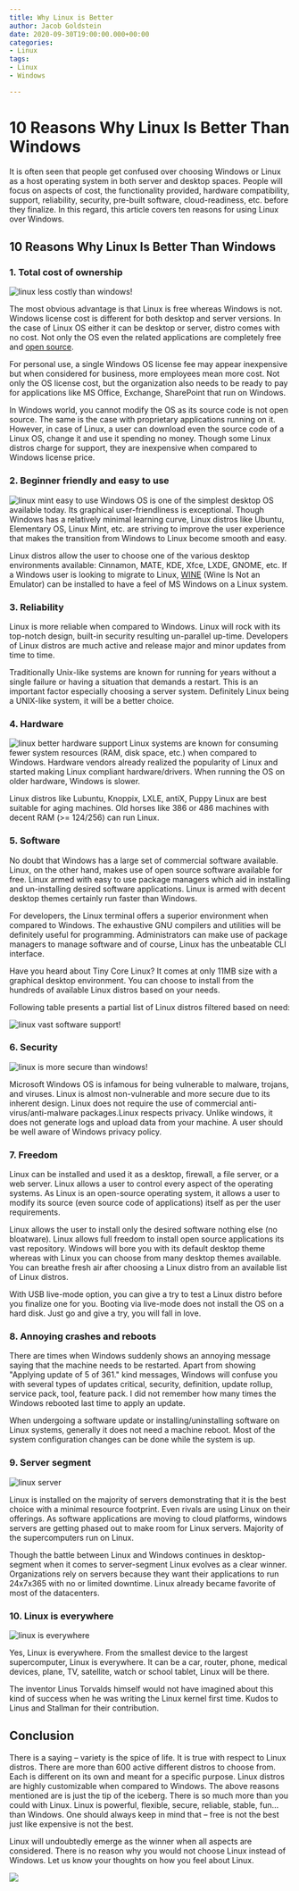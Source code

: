 ```yaml
---
title: Why Linux is Better
author: Jacob Goldstein
date: 2020-09-30T19:00:00.000+00:00
categories:
- Linux
tags:
- Linux
- Windows

---
```

# 10 Reasons Why Linux Is Better Than Windows

It is often seen that people get confused over choosing Windows or Linux as a host operating system in both server and desktop spaces. People will focus on aspects of cost, the functionality provided, hardware compatibility, support, reliability, security, pre-built software, cloud-readiness, etc. before they finalize. In this regard, this article covers ten reasons for using Linux over Windows.  

## 10 Reasons Why Linux Is Better Than Windows

### 1\. Total cost of ownership

![linux less costly than windows][1]!

The most obvious advantage is that Linux is free whereas Windows is not.  Windows license cost is different for both desktop and server versions.  In the case of Linux OS either it can be desktop or server, distro comes with no cost.  Not only the OS even the related applications are completely free and [open source][2].

For personal use, a single Windows OS license fee may appear inexpensive but when considered for business, more employees mean more cost.  Not only the OS license cost, but the organization also needs to be ready to pay for applications like MS Office, Exchange, SharePoint that run on Windows.

In Windows world, you cannot modify the OS as its source code is not open source. The same is the case with proprietary applications running on it. However, in case of Linux, a user can download even the source code of a Linux OS, change it and use it spending no money.  Though some Linux distros charge for support, they are inexpensive when compared to Windows license price.  

### 2\. Beginner friendly and easy to use

![linux mint easy to use][3]
Windows OS is one of the simplest desktop OS available today.  Its graphical user-friendliness is exceptional. Though Windows has a relatively minimal learning curve, Linux distros like Ubuntu, Elementary OS, Linux Mint, etc. are striving to improve the user experience that makes the transition from Windows to Linux become smooth and easy.

Linux distros allow the user to choose one of the various desktop environments available: Cinnamon, MATE, KDE, Xfce, LXDE, GNOME, etc. If a Windows user is looking to migrate to Linux, [WINE][4] (Wine Is Not an Emulator) can be installed to have a feel of MS Windows on a Linux system.  

### 3\. Reliability

Linux is more reliable when compared to Windows. Linux will rock with its top-notch design, built-in security resulting un-parallel up-time.  Developers of Linux distros are much active and release major and minor updates from time to time.  

Traditionally Unix-like systems are known for running for years without a single failure or having a situation that demands a restart. This is an important factor especially choosing a server system.  Definitely Linux being a UNIX-like system, it will be a better choice.  

### 4\. Hardware

![linux better hardware support][5]
Linux systems are known for consuming fewer system resources (RAM, disk space, etc.) when compared to Windows.  Hardware vendors already realized the popularity of Linux and started making Linux compliant hardware/drivers. When running the OS on older hardware, Windows is slower.

Linux distros like Lubuntu, Knoppix, LXLE, antiX, Puppy Linux are best suitable for aging machines.  Old horses like 386 or 486 machines with decent RAM (>= 124/256) can run Linux.  

### 5\. Software

No doubt that Windows has a large set of commercial software available.  Linux, on the other hand, makes use of open source software available for free.  Linux armed with easy to use package managers which aid in installing and un-installing desired software applications. Linux is armed with decent desktop themes certainly run faster than Windows.

For developers, the Linux terminal offers a superior environment when compared to Windows.  The exhaustive GNU compilers and utilities will be definitely useful for programming. Administrators can make use of package managers to manage software and of course, Linux has the unbeatable CLI interface.

Have you heard about Tiny Core Linux? It comes at only 11MB size with a graphical desktop environment.  You can choose to install from the hundreds of available Linux distros based on your needs.  

Following table presents a partial list of Linux distros filtered based on need:

![linux vast software support][6]!
### 6\. Security

![linux is more secure than windows][7]!

Microsoft Windows OS is infamous for being vulnerable to malware, trojans, and viruses.  Linux is almost non-vulnerable and more secure due to its inherent design. Linux does not require the use of commercial anti-virus/anti-malware packages.Linux respects privacy. Unlike windows, it does not generate logs and upload data from your machine. A user should be well aware of Windows privacy policy.

### 7\. Freedom

Linux can be installed and used it as a desktop, firewall, a file server, or a web server.  Linux allows a user to control every aspect of the operating systems. As Linux is an open-source operating system, it allows a user to modify its source (even source code of applications) itself as per the user requirements.  

Linux allows the user to install only the desired software nothing else (no bloatware). Linux allows full freedom to install open source applications its vast repository. Windows will bore you with its default desktop theme whereas with Linux you can choose from many desktop themes available.​You can breathe fresh air after choosing a Linux distro from an available list of Linux distros.

With USB live-mode option, you can give a try to test a Linux distro before you finalize one for you.  Booting via live-mode does not install the OS on a hard disk. Just go and give a try, you will fall in love.

### 8\. Annoying crashes and reboots

There are times when Windows suddenly shows an annoying message saying that the machine needs to be restarted. Apart from showing "Applying update of 5 of 361." kind messages,  Windows will confuse you with several types of updates critical, security, definition, update rollup, service pack, tool, feature pack.  I did not remember how many times the Windows rebooted last time to apply an update.

When undergoing a software update or installing/uninstalling software on Linux systems, generally it does not need a machine reboot.  Most of the system configuration changes can be done while the system is up.

### 9\. Server segment

![linux server][8]

Linux is installed on the majority of servers demonstrating that it is the best choice with a minimal resource footprint. Even rivals are using Linux on their offerings. As software applications are moving to cloud platforms, windows servers are getting phased out to make room for Linux servers. Majority of the supercomputers run on Linux.

Though the battle between Linux and Windows continues in desktop-segment when it comes to server-segment Linux evolves as a clear winner. Organizations rely on servers because they want their applications to run 24x7x365 with no or limited downtime. Linux already became favorite of most of the datacenters.

### 10\. Linux is everywhere

![linux is everywhere][9]

Yes, Linux is everywhere. From the smallest device to the largest supercomputer, Linux is everywhere.  It can be a car, router, phone, medical devices, plane, TV, satellite, watch or school tablet, Linux will be there.

The inventor Linus Torvalds himself would not have imagined about this kind of success when he was writing the Linux kernel first time. Kudos to Linus and Stallman for their contribution.  

## Conclusion

There is a saying – variety is the spice of life.  It is true with respect to Linux distros.  There are more than 600 active different distros to choose from. Each is different on its own and meant for a specific purpose. Linux distros are highly customizable when compared to Windows.  The above reasons mentioned are is just the tip of the iceberg. There is so much more than you could with Linux. Linux is powerful, flexible, secure, reliable, stable, fun… than Windows. One should always keep in mind that – free is not the best just like expensive is not the best.

Linux will undoubtedly emerge as the winner when all aspects are considered. There is no reason why you would not choose Linux instead of Windows.  Let us know your thoughts on how you feel about Linux.  

![][10]

[1]: http://www.linuxandubuntu.com/wp-content/uploads/2019/07/linux-less-costly-than-windows.jpg
[2]: http://www.linuxandubuntu.com/home/open-source-vs-closed-source
[3]: http://www.linuxandubuntu.com/wp-content/uploads/2019/07/linux-mint-easy-to-use.jpg
[4]: http://www.linuxandubuntu.com/home/how-to-install-wine-and-run-windows-apps-in-linux
[5]: http://www.linuxandubuntu.com/wp-content/uploads/2019/07/linux-better-hardware-support.jpg
[6]: http://www.linuxandubuntu.com/wp-content/uploads/2019/07/linux-vast-software-support.png
[7]: http://www.linuxandubuntu.com/wp-content/uploads/2019/07/linux-is-more-secure-than-windows.jpg
[8]: http://www.linuxandubuntu.com/wp-content/uploads/2019/07/linux-server.jpg
[9]: http://www.linuxandubuntu.com/wp-content/uploads/2019/07/linux-is-everywhere.jpg
[10]: http://www.linuxandubuntu.com/wp-content/uploads/2020/09/join-telegram-channel.png